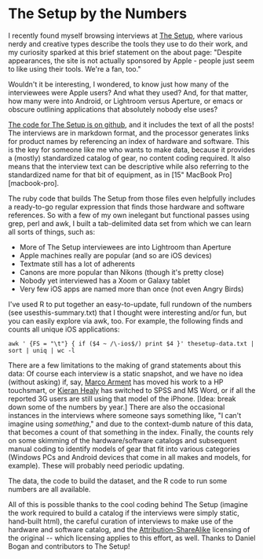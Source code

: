 The Setup by the Numbers
========================

I recently found myself browsing interviews at [The Setup](http://usesthis.com/), where various nerdy and creative types describe the tools they use to do their work, and my curiosity sparked at this brief statement on the about page: "Despite appearances, the site is not actually sponsored by Apple - people just seem to like using their tools. We're a fan, too."

Wouldn't it be interesting, I wondered, to know just how many of the interviewees were Apple users? And what they used? And, for that matter, how many were into Android, or Lightroom versus Aperture, or emacs or obscure outlining applications that absolutely nobody else uses?

[The code for The Setup is on github](https://github.com/waferbaby/usesthis.git), and it includes the text of all the posts! The interviews are in markdown format, and the processor generates links for product names by referencing an index of hardware and software. This is the key for someone like me who wants to make data, because it provides a (mostly) standardized catalog of gear, no content coding required. It also means that the interview text can be descriptive while also referring to the standardized name for that bit of equipment, as in [15" MacBook Pro][macbook-pro].

The ruby code that builds The Setup from those files even helpfully includes a ready-to-go regular expression that finds those hardware and software references. So with a few of my own inelegant but functional passes using grep, perl and awk, I built a tab-delimited data set from which we can learn all sorts of things, such as:

* More of The Setup interviewees are into Lightroom than Aperture
* Apple machines really are popular (and so are iOS devices)
* Textmate still has a lot of adherents
* Canons are more popular than Nikons (though it's pretty close)
* Nobody yet interviewed has a Xoom or Galaxy tablet
* Very few iOS apps are named more than once (not even Angry Birds)

I've used R to put together an easy-to-update, full rundown of the numbers (see usesthis-summary.txt) that I thought were interesting and/or fun, but you can easily explore via awk, too. For example, the following finds and counts all unique iOS applications:

    awk ' {FS = "\t"} { if ($4 ~ /\-ios$/) print $4 }' thesetup-data.txt | sort | uniq | wc -l

There are a few limitations to the making of grand statements about this data: Of course each interview is a static snapshot, and we have no idea (without asking) if, say, [Marco Arment](http://marco.arment.usesthis.com/) has moved his work to a HP touchsmart, or [Kieran Healy](http://kieran.healy.usesthis.com/) has switched to SPSS and MS Word, or if all the reported 3G users are still using that model of the iPhone. [Idea: break down some of the numbers by year.] There are also the occasional instances in the interviews where someone says something like, "I can't imagine using _something_," and due to the context-dumb nature of this data, that becomes a count of that something in the index. Finally, the counts rely on some  skimming of the hardware/software catalogs and subsequent manual coding to identify models of gear that fit into various categories (Windows PCs and Android devices that come in all makes and models, for example). These will probably need periodic updating. 

The data, the code to build the dataset, and the R code to run some numbers are all available.

All of this is possible thanks to the cool coding behind The Setup (imagine the work required to build a catalog if the interviews were simply static, hand-built html), the careful curation of interviews to make use of the hardware and software catalog, and the [Attribution-ShareAlike](http://creativecommons.org/licenses/by-sa/2.5/au/deed.en) licensing of the original -- which licensing applies to this effort, as well. Thanks to Daniel Bogan and contributors to The Setup!


